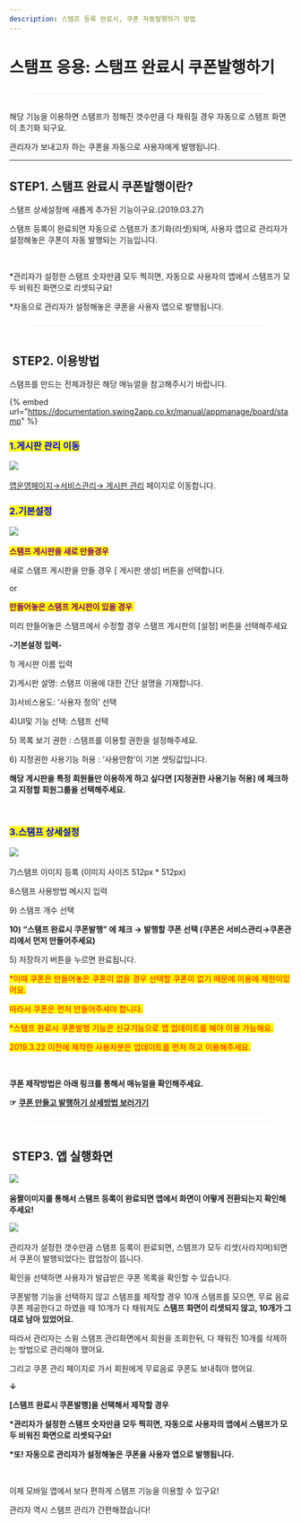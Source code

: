 ```yaml
---
description: 스탬프 등록 완료시, 쿠폰 자동발행하기 방법
---
```


# 스탬프 응용: 스탬프 완료시 쿠폰발행하기

<figure><img src="../../../.gitbook/assets/구분선 (4) (1).PNG" alt=""><figcaption></figcaption></figure>

해당 기능을 이용하면 스탬프가 정해진 갯수만큼 다 채워질 경우 자동으로 스탬프 화면이 초기화 되구요.

관리자가 보내고자 하는 쿠폰을 자동으로 사용자에게 발행됩니다.

***

## <img src="https://wp.swing2app.co.kr/wp-content/uploads/2020/04/%EB%8B%A8%EB%9D%BD1-1.png" alt="" data-size="line">STEP1. 스탬프 완료시 쿠폰발행이란?

스탬프 상세설정에 새롭게 추가된 기능이구요.(2019.03.27)

스탬프 등록이 완료되면 자동으로 스탬프가 초기화(리셋)되며, 사용자 앱으로 관리자가 설정해놓은 쿠폰이 자동 발행되는 기능입니다.

<div align="left">

<img src="https://wp.swing2app.co.kr/wp-content/uploads/2019/03/%EC%8A%A4%ED%83%AC%ED%94%84-%EC%9E%90%EB%8F%99%EC%BF%A0%ED%8F%B0.png" alt="">

</div>

\*관리자가 설정한 스탬프 숫자만큼 모두 찍히면, 자동으로 사용자의 앱에서 스탬프가 모두 비워진 화면으로 리셋되구요!

\*자동으로 관리자가 설정해놓은 쿠폰을 사용자 앱으로 발행됩니다.

<figure><img src="../../../.gitbook/assets/구분선 (4) (1).PNG" alt=""><figcaption></figcaption></figure>

## <img src="https://wp.swing2app.co.kr/wp-content/uploads/2020/04/%EB%8B%A8%EB%9D%BD1-1.png" alt="" data-size="line"> STEP2. 이용방법

스탬프를 만드는 전체과정은 해당 매뉴얼을 참고해주시기 바랍니다.

{% embed url="https://documentation.swing2app.co.kr/manual/appmanage/board/stamp" %}

### <mark style="color:blue;">**1.게시판 관리 이동**</mark>

![](https://wp.swing2app.co.kr/wp-content/uploads/2018/09/%EA%B2%8C%EC%8B%9C%ED%8C%90%EA%B4%80%EB%A6%AC.png)

[앱운영페이지→서비스관리→ 게시판 관리](http://www.swing2app.co.kr/view/board\_edit) 페이지로 이동합니다.



### <mark style="color:blue;">**2.기본설정**</mark>

![](https://wp.swing2app.co.kr/wp-content/uploads/2019/03/%EC%8A%A4%ED%83%AC%ED%94%841\_20.02.png)

<mark style="color:purple;">**스탬프 게시판을 새로 만들경우**</mark>

새로 스탬프 게시판을 만들 경우 \[ 게시판 생성] 버튼을 선택합니다.

or

<mark style="color:purple;">**만들어놓은 스탬프 게시판이 있을 경우 ​**</mark>

미리 만들어놓은 스탬프에서 수정할 경우 스탬프 게시판의 \[설정] 버튼을 선택해주세요

**-기본설정 입력-**

1\) 게시판 이름 입력

2\)게시판 설명: 스탬프 이용에 대한 간단 설명을 기재합니다.

3\)서비스용도: ‘사용자 정의’ 선택

4\)UI및 기능 선택: 스탬프 선택

5\) 목록 보기 권한 : 스탬프를 이용할 권한을 설정해주세요.

6\) 지정권한 사용기능 허용 : ‘사용안함’이 기본 셋팅값입니다.

**해당 게시판을 특정 회원들만 이용하게 하고 싶다면 \[지정권한 사용기능 허용] 에 체크하고 지정할 회원그룹을 선택해주세요.**

<mark style="color:orange;">​</mark>

### <mark style="color:blue;">**3.스탬프 상세설정**</mark>

![](https://wp.swing2app.co.kr/wp-content/uploads/2019/03/%EC%8A%A4%ED%83%AC%ED%94%842\_20.02.png)

7\)스탬프 이미지 등록 (이미지 사이즈 512px \* 512px)

8스탬프 사용방법 메시지 입력

9\) 스탬프 개수 선택

**10) “스탬프 완료시 쿠폰발행” 에 체크 → 발행할 쿠폰 선택 (쿠폰은 서비스관리→쿠폰관리에서 먼저 만들어주세요)**

5\) 저장하기 버튼을 누르면 완료됩니다.

<mark style="color:red;">\*이때 쿠폰은 만들어놓은 쿠폰이 없을 경우 선택할 쿠폰이 없기 때문에 이용에 제한이있어요.</mark>

<mark style="color:red;">따라서 쿠폰은 먼저 만들어주셔야 합니다.</mark>

<mark style="color:red;">\*스탬프 완료시 쿠폰발행 기능은 신규기능으로 앱 업데이트를 해야 이용 가능해요.</mark>

<mark style="color:red;">2019.3.22 이전에 제작한 사용자분은 업데이트를 먼저 하고 이용해주세요.</mark>

**​**

**쿠폰 제작방법은 아래 링크를 통해서 매뉴얼을 확인해주세요.**

**☞** [**쿠폰 만들고 발행하기 상세방법 보러가기**](../service/coupon.md)

<figure><img src="../../../.gitbook/assets/구분선 (4) (1).PNG" alt=""><figcaption></figcaption></figure>

## <img src="https://wp.swing2app.co.kr/wp-content/uploads/2020/04/%EB%8B%A8%EB%9D%BD1-1.png" alt="" data-size="line"> STEP3. 앱 실행화면

![](https://wp.swing2app.co.kr/wp-content/uploads/2019/03/%EB%85%B9%ED%99%94\_2019\_03\_28\_14\_15\_58\_592.gif)

**움짤이미지를 통해서 스탬프 등록이 완료되면 앱에서 화면이 어떻게 전환되는지 확인해주세요!**



![](https://wp.swing2app.co.kr/wp-content/uploads/2018/09/%EC%8A%A4%ED%83%AC%ED%94%84-%EC%9E%90%EB%8F%99%EC%BF%A0%ED%8F%B02.png)

관리자가 설정한 갯수만큼 스탬프 등록이 완료되면, 스탬프가 모두 리셋(사라지며)되면서 쿠폰이 발행되었다는 팝업창이 뜹니다.

확인을 선택하면 사용자가 발급받은 쿠폰 목록을 확인할 수 있습니다.



쿠폰발행 기능을 선택하지 않고 스탬프를 제작할 경우 10개 스탬프를 모으면, 무료 음료 쿠폰 제공한다고 하였을 때 10개가 다 채워져도 **스탬프 화면이 리셋되지 않고, 10개가 그대로 남아 있었어요.**

따라서 관리자는 스윙 스탬프 관리화면에서 회원을 조회한뒤, 다 채워진 10개를 삭제하는 방법으로 관리해야 했어요.

그리고 쿠폰 관리 페이지로 가서 회원에게 무료음료 쿠폰도 보내줘야 했어요.

**↓**

**\[스탬프 완료시 쿠폰발행]을 선택해서 제작할 경우**

**\*관리자가 설정한 스탬프 숫자만큼 모두 찍히면, 자동으로 사용자의 앱에서 스탬프가 모두 비워진 화면으로 리셋되구요!**

**\*또! 자동으로 관리자가 설정해놓은 쿠폰을 사용자 앱으로 발행됩니다.**

**​**

이제 모바일 앱에서 보다 편하게 스탬프 기능을 이용할 수 있구요!

관리자 역시 스탬프 관리가 간편해졌습니다!
